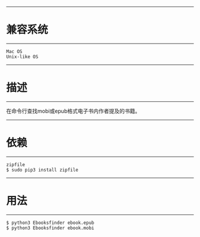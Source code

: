 ------------
# 兼容系统 #
------------
	Mac OS
	Unix-like OS

--------
# 描述 #
--------
在命令行查找mobi或epub格式电子书内作者提及的书籍。

--------
# 依赖 #
--------
	zipfile
	$ sudo pip3 install zipfile

--------
# 用法 #
--------
    $ python3 Ebooksfinder ebook.epub 
    $ python3 Ebooksfinder ebook.mobi
